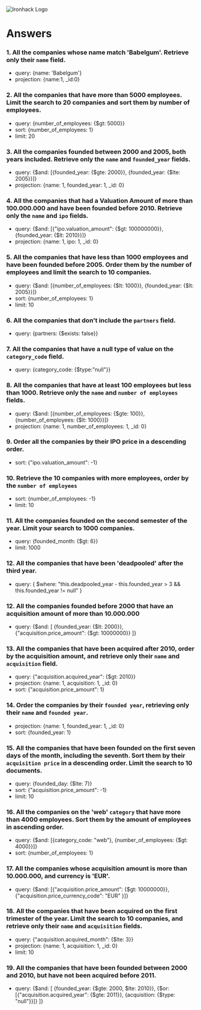 ![Ironhack Logo](https://i.imgur.com/1QgrNNw.png)

# Answers

### 1. All the companies whose name match 'Babelgum'. Retrieve only their `name` field.

- query: {name: 'Babelgum'}
- projection: {name:1, _id:0}

### 2. All the companies that have more than 5000 employees. Limit the search to 20 companies and sort them by **number of employees**.

- query: {number_of_employees: {$gt: 5000}}
- sort: {number_of_employees: 1}
- limit: 20

### 3. All the companies founded between 2000 and 2005, both years included. Retrieve only the `name` and `founded_year` fields.

- query: {$and: [{founded_year: {$gte: 2000}}, {founded_year: {$lte: 2005}}]}
- projection: {name: 1, founded_year: 1, _id: 0}

### 4. All the companies that had a Valuation Amount of more than 100.000.000 and have been founded before 2010. Retrieve only the `name` and `ipo` fields.

- query: {$and: [{"ipo.valuation_amount": {$gt: 100000000}}, {founded_year: {$lt: 2010}}]}
- projection: {name: 1, ipo: 1, _id: 0}

### 5. All the companies that have less than 1000 employees and have been founded before 2005. Order them by the number of employees and limit the search to 10 companies.

- query: {$and: [{number_of_employees: {$lt: 1000}}, {founded_year: {$lt: 2005}}]}
- sort: {number_of_employees: 1}
- limit: 10

### 6. All the companies that don't include the `partners` field.

- query: {partners: {$exists: false}}

### 7. All the companies that have a null type of value on the `category_code` field.

- query: {category_code: {$type:"null"}}

### 8. All the companies that have at least 100 employees but less than 1000. Retrieve only the `name` and `number of employees` fields.

- query: {$and: [{number_of_employees: {$gte: 100}}, {number_of_employees: {$lt: 1000}}]}
- projection: {name: 1, number_of_employees: 1, _id: 0}

### 9. Order all the companies by their IPO price in a descending order.

- sort: {"ipo.valuation_amount": -1}

### 10. Retrieve the 10 companies with more employees, order by the `number of employees`

- sort: {number_of_employees: -1}
- limit: 10

### 11. All the companies founded on the second semester of the year. Limit your search to 1000 companies.

- query: {founded_month: {$gt: 6}}
- limit: 1000

### 12. All the companies that have been 'deadpooled' after the third year.

- query: { $where: "this.deadpooled_year - this.founded_year > 3 && this.founded_year != null" }

### 12. All the companies founded before 2000 that have an acquisition amount of more than 10.000.000

- query: {$and: [ {founded_year: {$lt: 2000}}, {"acquisition.price_amount": {$gt: 10000000}} ]}

### 13. All the companies that have been acquired after 2010, order by the acquisition amount, and retrieve only their `name` and `acquisition` field.

- query: {"acquisition.acquired_year": {$gt: 2010}}
- projection: {name: 1, acquisition: 1, _id: 0}
- sort: {"acquisition.price_amount": 1}

### 14. Order the companies by their `founded year`, retrieving only their `name` and `founded year`.

- projection: {name: 1, founded_year: 1, _id: 0}
- sort: {founded_year: 1}

### 15. All the companies that have been founded on the first seven days of the month, including the seventh. Sort them by their `acquisition price` in a descending order. Limit the search to 10 documents.

- query: {founded_day: {$lte: 7}}
- sort: {"acquisition.price_amount": -1}
- limit: 10

### 16. All the companies on the 'web' `category` that have more than 4000 employees. Sort them by the amount of employees in ascending order.

- query: {$and: [{category_code: "web"}, {number_of_employees: {$gt: 4000}}]}
- sort: {number_of_employees: 1}

### 17. All the companies whose acquisition amount is more than 10.000.000, and currency is 'EUR'.

- query: {$and: [{"acquisition.price_amount": {$gt: 10000000}}, {"acquisition.price_currency_code": "EUR" }]}

### 18. All the companies that have been acquired on the first trimester of the year. Limit the search to 10 companies, and retrieve only their `name` and `acquisition` fields.

- query: {"acquisition.acquired_month": {$lte: 3}}
- projection: {name: 1, acquisition: 1, _id: 0}
- limit: 10

### 19. All the companies that have been founded between 2000 and 2010, but have not been acquired before 2011.

- query: {$and: [ {founded_year: {$gte: 2000, $lte: 2010}}, {$or: [{"acquisition.acquired_year": {$gte: 2011}}, {acquisition: {$type: "null"}}]} ]}
